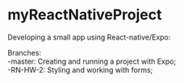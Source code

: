 # myReactNativeProject

Developing a small app using React-native/Expo:

Branches:
  <br/>-master: Creating and running a project with Expo;
  <br/>-RN-HW-2: Styling and working with forms;
